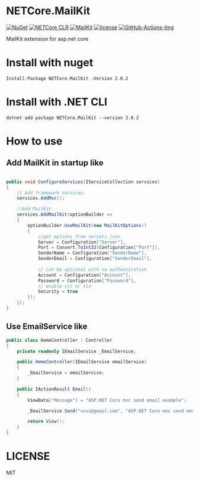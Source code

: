 # NETCore.MailKit

[![NuGet](https://img.shields.io/nuget/v/NETCore.MailKit.svg)](https://nuget.org/packages/NETCore.MailKit)
[![NETCore CLR](https://img.shields.io/badge/.NETCore%20Clr-2.0-brightgreen.svg)](https://www.microsoft.com/net/core)
[![MailKit](https://img.shields.io/badge/MailKit-2.0.1-orange.svg)](https://github.com/jstedfast/MailKit)
[![license](https://img.shields.io/github/license/myloveCc/NETCore.MailKit.svg)](https://github.com/myloveCc/NETCore.MailKit/blob/master/lICENSE)
[![GitHub-Actions-Img]](https://github.com/myloveCc/NETCore.MailKit/actions)

[GitHub-Actions-Img]:https://github.com/myloveCc/NETCore.MailKit/workflows/build/badge.svg

MailKit extension for asp.net core
# Install with nuget

```
Install-Package NETCore.MailKit -Version 2.0.2
```

# Install with .NET CLI
```
dotnet add package NETCore.MailKit --version 2.0.2
```

# How to use

## Add MailKit in startup like 

```csharp

public void ConfigureServices(IServiceCollection services)
{
    // Add framework services.
    services.AddMvc();

    //Add MailKit
    services.AddMailKit(optionBuilder =>
    {
        optionBuilder.UseMailKit(new MailKitOptions()
        {
            //get options from sercets.json
            Server = Configuration["Server"],
            Port = Convert.ToInt32(Configuration["Port"]),
            SenderName = Configuration["SenderName"],
            SenderEmail = Configuration["SenderEmail"],
			
            // can be optional with no authentication 
            Account = Configuration["Account"],
            Password = Configuration["Password"],
            // enable ssl or tls
            Security = true
        });
    });
}

```

## Use EmailService like 

```csharp
public class HomeController : Controller
{
    private readonly IEmailService _EmailService;

    public HomeController(IEmailService emailService)
    {
        _EmailService = emailService;
    }

    public IActionResult Email()
    {
        ViewData["Message"] = "ASP.NET Core mvc send email example";

        _EmailService.Send("xxxx@gmail.com", "ASP.NET Core mvc send email example", "Send from asp.net core mvc action");

        return View();
    }
}

```

# LICENSE

MIT
